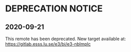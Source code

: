 # DEPRECATION NOTICE

## 2020-09-21

This remote has been deprecated. New target available at: https://gitlab.esss.lu.se/e3/bi/e3-nblmplc
